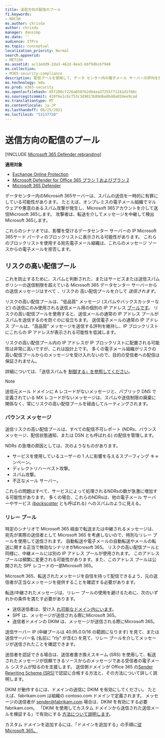```yaml
---
title: 送信方向の配信のプール
f1.keywords:
- NOCSH
ms.author: chrisda
author: chrisda
manager: dansimp
ms.date: ''
audience: ITPro
ms.topic: conceptual
localization_priority: Normal
search.appverid:
- MET150
ms.assetid: ac11edd9-2da3-462d-8ea3-bbf9dbc6f948
ms.collection:
- M365-security-compliance
description: 配信プールを使用して、データ センター内の電子メール サーバーの評判を保護するMicrosoft 365します。
ms.technology: mdo
ms.prod: m365-security
ms.openlocfilehash: 85f200cf226a050762db4ea37255f71241d1f98c
ms.sourcegitcommit: 410f6e1c6cf53c3d9013b89d6e0b40a050ee9cad
ms.translationtype: MT
ms.contentlocale: ja-JP
ms.lasthandoff: 06/25/2021
ms.locfileid: "53137720"
---
```

# <a name="outbound-delivery-pools"></a>送信方向の配信のプール

[!INCLUDE [Microsoft 365 Defender rebranding](../includes/microsoft-defender-for-office.md)]

**適用対象**
- [Exchange Online Protection](exchange-online-protection-overview.md)
- [Microsoft Defender for Office 365 プラン 1 およびプラン 2](defender-for-office-365.md)
- [Microsoft 365 Defender](../defender/microsoft-365-defender.md)

データセンター内のMicrosoft 365サーバーは、スパムの送信を一時的に有罪にしている可能性があります。 たとえば、オンプレミスの電子メール組織でマルウェアや悪意のあるスパム攻撃が発生し、Microsoft 365アカウントを介して送信Microsoft 365します。 攻撃者は、転送を介してメッセージを中継して検出Microsoft 365します。

これらのシナリオでは、影響を受けるデータセンター サーバーの IP Microsoft 365サード パーティのブロックリストに表示される可能性があります。 これらのブロックリストを使用する宛先電子メール組織は、これらのメッセージ ソースからの電子メールを拒否します。

## <a name="high-risk-delivery-pool"></a>リスクの高い配信プール
これを防止するために、スパムと判断された、またはサービスまたは送信スパム ポリシーの送信制限を超えている Microsoft 365 データセンター サーバーからの送信メッセージはすべて [](/office365/servicedescriptions/exchange-online-service-description/exchange-online-limits#sending-limits-across-office-365-options)、リスクの [](configure-the-outbound-spam-policy.md)高い配信プールを介して _送信されます_。

リスクの高い配信プールは、"低品質" メッセージ (スパムやバックスカッターなど) の送信にのみ使用される送信メール用の個別の IP アドレス [プールです](backscatter-messages-and-eop.md)。 リスクの高い配信プールを使用すると、送信メールの通常の IP アドレス プールがスパムを送信するのを防ぐのに役立ちます。 送信電子メールの通常の IP アドレス プールは、"高品質" メッセージを送信する評判を維持し、IP ブロックリストにこれらの IP アドレスが表示される可能性を低減します。

リスクの高い配信プール内の IP アドレスが IP ブロックリストに配置される可能性は非常に高いですが、これは設計上です。 多くの電子メール組織がリスクの高い配信プールからのメッセージを受け入れないので、目的の受信者への配信は保証されません。

詳細については、「送信スパムを [制御する」を参照してください](outbound-spam-controls.md)。

> [!NOTE]
> 送信元メール ドメインに A レコードがないメッセージと、パブリック DNS で定義されている MX レコードがないメッセージは、スパムや送信制限の廃棄に関係なく、常にリスクの高い配信プールを経由してルーティングされます。

### <a name="bounce-messages"></a>バウンス メッセージ

送信リスクの高い配信プールは、すべての配信不可レポート (NDRs、バウンス メッセージ、配信状態通知、または DSN とも呼ばれる) の配信を管理します。

NDRs の急増の原因としては、次のようなものがあります。

- サービスを使用しているユーザーの 1 人に影響を与えるスプーフィング キャンペーン。
- ディレクトリハーベスト攻撃。
- スパム攻撃。
- 不正なメール サーバー。

これらの問題はすべて、サービスによって処理されるNDRsの数が急激に増加する可能性があります。 多くの場合、これらのNDRsは、他の電子メール サーバーやサービス _[(backscatter](backscatter-messages-and-eop.md)_ とも呼ばれる) へのスパムのように見える。


### <a name="relay-pool"></a>リレー プール

特定のシナリオで Microsoft 365 経由で転送または中継されるメッセージは、宛先が実際の送信者として Microsoft 365 を考慮しないので、特別なリレー プールを使用して送信されます。 自動転送や電子メールの自動転送やメールの転送に関する正当で無効なシナリオがMicrosoft 365。 リスクの高い配信プールと同様に、中継メールには別の IP アドレス プールが使用されます。 このアドレス プールは頻繁に変更される可能性があります。また、このアドレス プールは公開された SPF レコードの一部Microsoft 365。

Microsoft 365、転送されたメッセージを自信を持って配信できるよう、元の送信者が正当なメッセージを提供することを確認する必要があります。

転送/中継されたメッセージは、リレー プールの使用を避けるために、次のいずれかの条件を満たす必要があります。

- 送信送信者は、受け入 [れ可能なドメイン内にいます](/exchange/mail-flow-best-practices/manage-accepted-domains/manage-accepted-domains)。
- SPF は、メッセージが送信される際にMicrosoft 365。
- 送信者ドメインの DKIM は、メッセージが送信される際にMicrosoft 365。
 
送信サーバー IP (中継プールは 40.95.0.0/16 の範囲になります) を見て、または送信サーバー名 (名前に "rly" が含む) を見て、リレー プールを介してメッセージが送信されたことを確認できます。

送信者を認証できる場合は、送信者書き換えスキーム (SRS) を使用して、転送されたメッセージが信頼できるソースからのメッセージである受信者の電子メール システムが知るのを支援します。 送信側ドメインが Office 365 の[Sender Rewriting Scheme (SRS)](/office365/troubleshoot/antispam/sender-rewriting-scheme)で認証に合格する方法と、その方法について詳しく説明します。

DKIM が動作するには、ドメインの送信に DKIM を有効にしてください。 たとえば、fabrikam.com は組織の contoso.com ドメインで定義されます。 メッセージの送信者が sender@fabrikam.com 場合は、DKIM を有効にする必要 fabrikam.com。 「DKIM を使用してカスタム ドメインから送信された送信メールを検証する」で有効にする [方法について説明します](use-dkim-to-validate-outbound-email.md)。

カスタム ドメインを追加するには、「ドメインを追加する」の手順に[従Microsoft 365。](../../admin/setup/add-domain.md)
